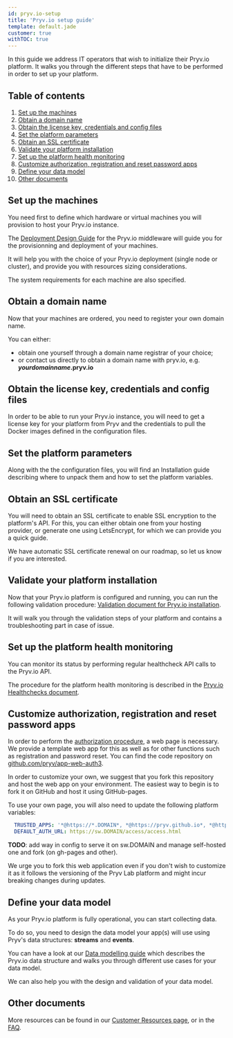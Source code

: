 ```yaml
---
id: pryv.io-setup
title: 'Pryv.io setup guide'
template: default.jade
customer: true
withTOC: true
---
```


In this guide we address IT operators that wish to initialize their Pryv.io platform.
It walks you through the different steps that have to be performed in order to set up your platform.

## Table of contents

1. [Set up the machines](#set-up-the-machines)
2. [Obtain a domain name](#obtain-a-domain-name)
3. [Obtain the license key, credentials and config files](#obtain-the-license-key-credentials-and-config-files)
4. [Set the platform parameters](#set-the-platform-parameters)
5. [Obtain an SSL certificate](#obtain-an-ssl-certificate)
6. [Validate your platform installation](#validate-your-platform-installation)
7. [Set up the platform health monitoring](#set-up-the-platform-health-monitoring)
8. [Customize authorization, registration and reset password apps](#customize-authorization-registration-and-reset-password-apps)
9. [Define your data model](#define-your-data-model)
10. [Other documents](#other-documents)

## Set up the machines

You need first to define which hardware or virtual machines you will provision to host your Pryv.io instance.  

The [Deployment Design Guide](https://api.pryv.com/assets/docs/deployment_design_guide_v6.pdf) for the Pryv.io middleware will guide you for the provisionning and deployment of your machines.

It will help you with the choice of your Pryv.io deployment (single node or cluster), and provide you with resources sizing considerations.  

The system requirements for each machine are also specified.

## Obtain a domain name

Now that your machines are ordered, you need to register your own domain name.

You can either:  

- obtain one yourself through a domain name registrar of your choice;
- or contact us directly to obtain a domain name with pryv.io, e.g. ***yourdomainname*.pryv.io**

## Obtain the license key, credentials and config files

In order to be able to run your Pryv.io instance, you will need to get a license key for your platform from Pryv and the credentials to pull the Docker images defined in the configuration files.

## Set the platform parameters

Along with the the configuration files, you will find an Installation guide describing where to unpack them and how to set the platform variables.

## Obtain an SSL certificate

You will need to obtain an SSL certificate to enable SSL encryption to the platform's API. For this, you can either obtain one from your hosting provider, or generate one using LetsEncrypt, for which we can provide you a quick guide.

We have automatic SSL certificate renewal on our roadmap, so let us know if you are interested.

## Validate your platform installation

Now that your Pryv.io platform is configured and running, you can run the following validation procedure: [Validation document for Pryv.io installation](https://api.pryv.com/assets/docs/20190131-pryv.io-verification-v3.pdf).  

It will walk you through the validation steps of your platform and contains a troubleshooting part in case of issue.

## Set up the platform health monitoring

You can monitor its status by performing regular healthcheck API calls to the Pryv.io API.

The procedure for the platform health monitoring is described in the [Pryv.io Healthchecks document](https://api.pryv.com/assets/docs/20190201-API-healthchecks-v4.pdf).

## Customize authorization, registration and reset password apps

In order to perform the [authorization procedure](/reference/#authorizing-your-app), a web page is necessary. We provide a template web app for this as well as for other functions such as registration and password reset. You can find the code repository on [github.com/pryv/app-web-auth3](https://github.com/pryv/app-web-auth3).

In order to customize your own, we suggest that you fork this repository and host the web app on your environment. The easiest way to begin is to fork it on GitHub and host it using GitHub-pages.

To use your own page, you will also need to update the following platform variables:

```yaml
  TRUSTED_APPS: '*@https://*.DOMAIN*, *@https://pryv.github.io*, *@https://*.rec.la*'
  DEFAULT_AUTH_URL: https://sw.DOMAIN/access/access.html
```

**TODO**: add way in config to serve it on sw.DOMAIN and manage self-hosted one and fork (on gh-pages and other).

We urge you to fork this web application even if you don't wish to customize it as it follows the versioning of the Pryv Lab platform and might incur breaking changes during updates.

## Define your data model

As your Pryv.io platform is fully operational, you can start collecting data.

To do so, you need to design the data model your app(s) will use using Pryv's data structures: **streams** and **events**.

You can have a look at our [Data modelling guide](https://api.pryv.com/guides/data-modelling/) which describes the Pryv.io data structure and walks you through different use cases for your data model.

We can also help you with the design and validation of your data model.

## Other documents

More resources can be found in our [Customer Resources page](https://api.pryv.com/customer-resources/#documents), or in the [FAQ](https://api.pryv.com/faq-infra/).

